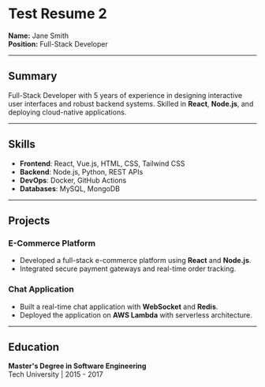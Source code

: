 # Test Resume 2

**Name:** Jane Smith  
**Position:** Full-Stack Developer  

---

## Summary

Full-Stack Developer with 5 years of experience in designing interactive user interfaces and robust backend systems. Skilled in **React**, **Node.js**, and deploying cloud-native applications.

---

## Skills

- **Frontend**: React, Vue.js, HTML, CSS, Tailwind CSS  
- **Backend**: Node.js, Python, REST APIs  
- **DevOps**: Docker, GitHub Actions  
- **Databases**: MySQL, MongoDB  

---

## Projects

### E-Commerce Platform

- Developed a full-stack e-commerce platform using **React** and **Node.js**.  
- Integrated secure payment gateways and real-time order tracking.

### Chat Application

- Built a real-time chat application with **WebSocket** and **Redis**.  
- Deployed the application on **AWS Lambda** with serverless architecture.

---

## Education

**Master's Degree in Software Engineering**  
Tech University | 2015 - 2017
